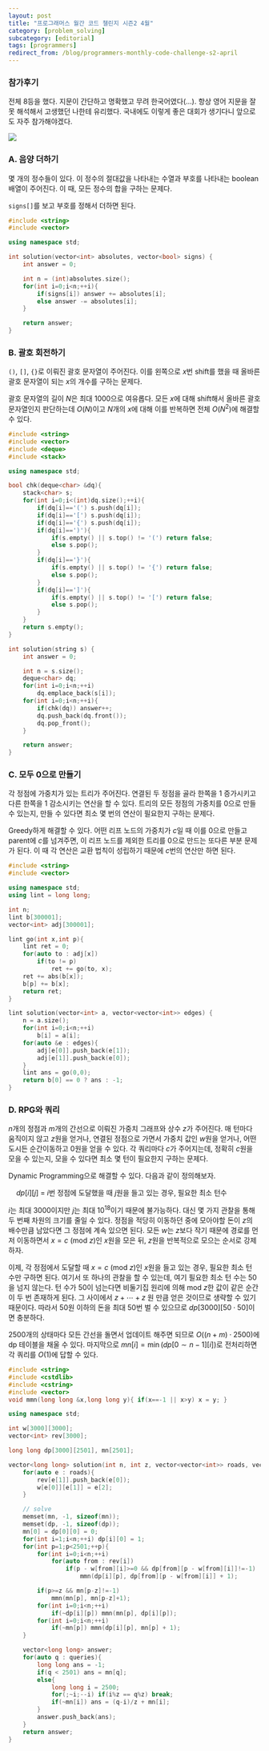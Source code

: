 ```yaml
---
layout: post
title: "프로그래머스 월간 코드 챌린지 시즌2 4월"
category: [problem_solving]
subcategory: [editorial]
tags: [programmers]
redirect_from: /blog/programmers-monthly-code-challenge-s2-april
---
```


### 참가후기

전체 8등을 했다. 지문이 간단하고 명확했고 무려 한국어였다(...). 항상 영어 지문을 잘못 해석해서 고생했던 나한테 유리했다. 국내에도 이렇게 좋은 대회가 생기다니 앞으로도 자주 참가해야겠다.

![](../assets/image/2021-04-28-programmers-monthly-code-challenge-s2-april/screenshot1.png)

### A. 음양 더하기

몇 개의 정수들이 있다. 이 정수의 절대값을 나타내는 수열과 부호를 나타내는 boolean 배열이 주어진다. 이 때, 모든 정수의 합을 구하는 문제다.

`signs[]`를 보고 부호를 정해서 더하면 된다.

```cpp
#include <string>
#include <vector>

using namespace std;

int solution(vector<int> absolutes, vector<bool> signs) {
    int answer = 0;

    int n = (int)absolutes.size();
    for(int i=0;i<n;++i){
        if(signs[i]) answer += absolutes[i];
        else answer -= absolutes[i];
    }

    return answer;
}
```

### B. 괄호 회전하기

`()`, `[]`, `{}`로 이뤄진 괄호 문자열이 주어진다. 이를 왼쪽으로 $x$번 shift를 했을 때 올바른 괄호 문자열이 되는 $x$의 개수를 구하는 문제다.

괄호 문자열의 길이 $N$은 최대 $1000$으로 여유롭다. 모든 $x$에 대해 shift해서 올바른 괄호 문자열인지 판단하는데 $O(N)$이고 $N$개의 $x$에 대해 이를 반복하면 전체 $O(N^2)$에 해결할 수 있다.

```cpp
#include <string>
#include <vector>
#include <deque>
#include <stack>

using namespace std;

bool chk(deque<char> &dq){
    stack<char> s;
    for(int i=0;i<(int)dq.size();++i){
        if(dq[i]=='(') s.push(dq[i]);
        if(dq[i]=='[') s.push(dq[i]);
        if(dq[i]=='{') s.push(dq[i]);
        if(dq[i]==')'){
            if(s.empty() || s.top() != '(') return false;
            else s.pop();
        }
        if(dq[i]=='}'){
            if(s.empty() || s.top() != '{') return false;
            else s.pop();
        }
        if(dq[i]==']'){
            if(s.empty() || s.top() != '[') return false;
            else s.pop();
        }
    }
    return s.empty();
}

int solution(string s) {
    int answer = 0;

    int n = s.size();
    deque<char> dq;
    for(int i=0;i<n;++i)
        dq.emplace_back(s[i]);
    for(int i=0;i<n;++i){
        if(chk(dq)) answer++;
        dq.push_back(dq.front());
        dq.pop_front();
    }

    return answer;
}
```

### C. 모두 0으로 만들기

각 정점에 가중치가 있는 트리가 주어진다. 연결된 두 정점을 골라 한쪽을 $1$ 증가시키고 다른 한쪽을 $1$ 감소시키는 연산을 할 수 있다. 트리의 모든 정점의 가중치를 $0$으로 만들 수 있는지, 만들 수 있다면 최소 몇 번의 연산이 필요한지 구하는 문제다.

Greedy하게 해결할 수 있다. 어떤 리프 노드의 가중치가 $c$일 때 이를 $0$으로 만들고 parent에 $c$를 넘겨주면, 이 리프 노드를 제외한 트리를 $0$으로 만드는 또다른 부분 문제가 된다. 이 때 각 연산은 교환 법칙이 성립하기 때문에 $c$번의 연산만 하면 된다.

```cpp
#include <string>
#include <vector>

using namespace std;
using lint = long long;

int n;
lint b[300001];
vector<int> adj[300001];

lint go(int x,int p){
    lint ret = 0;
    for(auto to : adj[x])
        if(to != p)
            ret += go(to, x);
    ret += abs(b[x]);
    b[p] += b[x];
    return ret;
}

lint solution(vector<int> a, vector<vector<int>> edges) {
    n = a.size();
    for(int i=0;i<n;++i)
        b[i] = a[i];
    for(auto &e : edges){
        adj[e[0]].push_back(e[1]);
        adj[e[1]].push_back(e[0]);
    }
    lint ans = go(0,0);
    return b[0] == 0 ? ans : -1;
}
```

### D. RPG와 쿼리

$n$개의 정점과 $m$개의 간선으로 이뤄진 가중치 그래프와 상수 $z$가 주어진다. 매 턴마다 움직이지 않고 $z$원을 얻거나, 연결된 정점으로 가면서 가중치 값인 $w$원을 얻거나, 어떤 도시든 순간이동하고 $0$원을 얻을 수 있다. 각 쿼리마다 $c$가 주어지는데, 정확히 $c$원을 모을 수 있는지, 모을 수 있다면 최소 몇 턴이 필요한지 구하는 문제다.

Dynamic Programming으로 해결할 수 있다. 다음과 같이 정의해보자.

    $dp[i][j]$ = $i$번 정점에 도달했을 때 $j$원을 들고 있는 경우, 필요한 최소 턴수

$i$는 최대 $3000$이지만 $j$는 최대 ${10}^{18}$이기 때문에 불가능하다. 대신 몇 가지 관찰을 통해 두 번째 차원의 크기를 줄일 수 있다. 정점을 적당히 이동하던 중에 모아야할 돈이 $z$의 배수만큼 남았다면 그 정점에 계속 있으면 된다. 모든 $w$는 $z$보다 작기 때문에 경로를 먼저 이동하면서 $x = c \ (\mathrm{mod} \ z)$인 $x$원을 모은 뒤, $z$원을 반복적으로 모으는 순서로 강제하자.

이제, 각 정점에서 도달할 때 $x = c \ (\mathrm{mod} \ z)$인 $x$원을 들고 있는 경우, 필요한 최소 턴 수만 구하면 된다. 여기서 또 하나의 관찰을 할 수 있는데, 여기 필요한 최소 턴 수는 $50$을 넘지 않는다. 턴 수가 $50$이 넘는다면 비둘기집 원리에 의해 $\mathrm{mod} \ z$한 값이 같은 순간이 두 번 존재하게 된다. 그 사이에서 $z+\cdots+z$ 원 만큼 얻은 것이므로 생략할 수 있기 때문이다. 따라서 $50$원 이하의 돈을 최대 $50$번 벌 수 있으므로 $dp[3000][50 \cdot 50]$이면 충분하다.

$2500$개의 상태마다 모든 간선을 돌면서 업데이트 해주면 되므로 $O((n+m) \cdot 2500)$에 dp 테이블을 채울 수 있다. 마지막으로 $mn[i] = \min (dp[0 \sim n-1][i])$로 전처리하면 각 쿼리를 $O(1)$에 답할 수 있다.

```cpp
#include <string>
#include <cstdlib>
#include <cstring>
#include <vector>
void mmn(long long &x,long long y){ if(x==-1 || x>y) x = y; }

using namespace std;

int w[3000][3000];
vector<int> rev[3000];

long long dp[3000][2501], mn[2501];

vector<long long> solution(int n, int z, vector<vector<int>> roads, vector<long long> queries) {
    for(auto e : roads){
        rev[e[1]].push_back(e[0]);
        w[e[0]][e[1]] = e[2];
    }

    // solve
    memset(mn, -1, sizeof(mn));
    memset(dp, -1, sizeof(dp));
    mn[0] = dp[0][0] = 0;
    for(int i=1;i<n;++i) dp[i][0] = 1;
    for(int p=1;p<2501;++p){
        for(int i=0;i<n;++i)
            for(auto from : rev[i])
                if(p - w[from][i]>=0 && dp[from][p - w[from][i]]!=-1)
                    mmn(dp[i][p], dp[from][p - w[from][i]] + 1);

        if(p>=z && mn[p-z]!=-1)
            mmn(mn[p], mn[p-z]+1);
        for(int i=0;i<n;++i)
            if(~dp[i][p]) mmn(mn[p], dp[i][p]);
        for(int i=0;i<n;++i)
            if(~mn[p]) mmn(dp[i][p], mn[p] + 1);
    }

    vector<long long> answer;
    for(auto q : queries){
        long long ans = -1;
        if(q < 2501) ans = mn[q];
        else{
            long long i = 2500;
            for(;~i;--i) if(i%z == q%z) break;
            if(~mn[i]) ans = (q-i)/z + mn[i];
        }
        answer.push_back(ans);
    }
    return answer;
}
```
